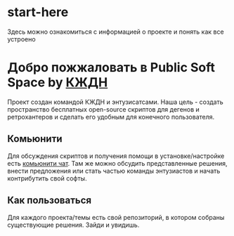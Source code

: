 # start-here
Здесь можно ознакомиться с информацией о проекте и понять как все устроено

# Добро пожжаловать в Public Soft Space by [КЖДН](https://t.me/kzdnclub)
Проект создан командой КЖДН и энтузисатсами. Наша цель - создать пространство бесплатных open-source скриптов для дегенов и ретрохантеров и сделать его удобным для конечного пользователя.
## Комьюнити
Для обсуждения скриптов и получения помощи в установке/настройке есть [комьюнити чат](PSS-KZDN/test-project1). Там же можно обсудить представленные решения, внести предложения или стать частью команды энтузиастов и начать контрибутить свой софты.
## Как пользоваться
Для каждого проекта/темы есть свой репозиторий, в котором собраны существующие решения. Зайди и увидишь.
